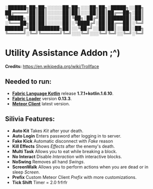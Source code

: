 
░██████╗██╗██╗░░░░░██╗██╗░░░██╗██╗░█████╗░░██╗
██╔════╝██║██║░░░░░██║██║░░░██║██║██╔══██╗░██║
╚█████╗░██║██║░░░░░██║╚██╗░██╔╝██║███████║░██║
░╚═══██╗██║██║░░░░░██║░╚████╔╝░██║██╔══██║░╚═╝
██████╔╝██║███████╗██║░░╚██╔╝░░██║██║░░██║░██╗
╚═════╝░╚═╝╚══════╝╚═╝░░░╚═╝░░░╚═╝╚═╝░░╚═╝░╚═╝

# Utility Assistance Addon ;^)

__Credits:__ https://en.wikipedia.org/wiki/Trollface

## Needed to run:
- __[Fabric Language Kotlin](https://www.curseforge.com/minecraft/mc-mods/fabric-language-kotlin)__ release __1.7.1+kotlin.1.6.10__.
- __[Fabric Loader](https://github.com/FabricMC/fabric-loader)__ version __0.13.3__. 
- __[Meteor Client](https://github.com/MeteorDevelopment/meteor-client)__ latest version.

## Silivia Features:  
- __Auto Kit__ Takes _Kit_ after your death.
- __Auto Login__ Enters password after logging in to server.
- __Fake Kick__ Automatic disconnect with _Fake_ reason
- __Kill Effects__ Shows _Effects_ after the enemy's death.
- __Multi Task__ Allows you to eat while breaking a block.
- __No Interact__ Disable _Interaction_ with interactive blocks.
- __NoSwing__ Removes all hand _Swings_.
- __ScreenWalk__ Allows you to perform actions when you are dead or in sleep _Screen_.
- __Prefix__ Custom Meteor Client _Prefix_ with more customizations.
- __Tick Shift__ Timer = 2.0 frfrfr
